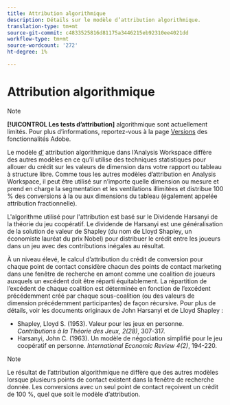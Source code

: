 ```yaml
---
title: Attribution algorithmique
description: Détails sur le modèle d’attribution algorithmique.
translation-type: tm+mt
source-git-commit: c4833525816d81175a3446215eb92310ee4021dd
workflow-type: tm+mt
source-wordcount: '272'
ht-degree: 1%

---
```



# Attribution algorithmique

>[!NOTE]
>
>**[!UICONTROL Les tests d’attribution]** algorithmique sont actuellement limités. Pour plus d’informations, reportez-vous à la page [Versions](/help/landing/an-releases.md) des fonctionnalités Adobe.

Le modèle [d’](models.md) attribution algorithmique dans l’Analysis Workspace diffère des autres modèles en ce qu’il utilise des techniques statistiques pour allouer du crédit sur les valeurs de dimension dans votre rapport ou tableau à structure libre. Comme tous les autres modèles d’attribution en Analysis Workspace, il peut être utilisé sur n’importe quelle dimension ou mesure et prend en charge la segmentation et les ventilations illimitées et distribue 100 % des conversions à la ou aux dimensions du tableau (également appelée attribution fractionnelle).

L&#39;algorithme utilisé pour l&#39;attribution est basé sur le Dividende Harsanyi de la théorie du jeu coopératif. Le dividende de Harsanyi est une généralisation de la solution de valeur de Shapley (du nom de Lloyd Shapley, un économiste lauréat du prix Nobel) pour distribuer le crédit entre les joueurs dans un jeu avec des contributions inégales au résultat.

À un niveau élevé, le calcul d’attribution du crédit de conversion pour chaque point de contact considère chacun des points de contact marketing dans une fenêtre de recherche en amont comme une coalition de joueurs auxquels un excédent doit être réparti équitablement. La répartition de l’excédent de chaque coalition est déterminée en fonction de l’excédent précédemment créé par chaque sous-coalition (ou des valeurs de dimension précédemment participantes) de façon récursive. Pour plus de détails, voir les documents originaux de John Harsanyi et de Lloyd Shapley :

* Shapley, Lloyd S. (1953). Valeur pour les jeux en personne. *Contributions à la Théorie des Jeux, 2(28)*, 307-317.
* Harsanyi, John C. (1963). Un modèle de négociation simplifié pour le jeu coopératif en personne. *International Economic Review 4(2)*, 194-220.

>[!NOTE]
>
>Le résultat de l’attribution algorithmique ne diffère que des autres modèles lorsque plusieurs points de contact existent dans la fenêtre de recherche donnée. Les conversions avec un seul point de contact reçoivent un crédit de 100 %, quel que soit le modèle d’attribution.
